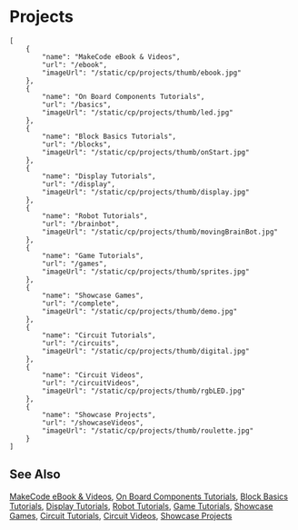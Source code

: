 # Projects

```codecard
[
    {
        "name": "MakeCode eBook & Videos",
        "url": "/ebook",
        "imageUrl": "/static/cp/projects/thumb/ebook.jpg"
    },
    {
        "name": "On Board Components Tutorials",
        "url": "/basics",
        "imageUrl": "/static/cp/projects/thumb/led.jpg"
    },
    {
        "name": "Block Basics Tutorials",
        "url": "/blocks",
        "imageUrl": "/static/cp/projects/thumb/onStart.jpg"
    },
    {
        "name": "Display Tutorials",
        "url": "/display",
        "imageUrl": "/static/cp/projects/thumb/display.jpg"
    },
    {
        "name": "Robot Tutorials",
        "url": "/brainbot",
        "imageUrl": "/static/cp/projects/thumb/movingBrainBot.jpg"
    },
    {
        "name": "Game Tutorials",
        "url": "/games",
        "imageUrl": "/static/cp/projects/thumb/sprites.jpg"
    },
    {
        "name": "Showcase Games",
        "url": "/complete",
        "imageUrl": "/static/cp/projects/thumb/demo.jpg"
    },
    {
        "name": "Circuit Tutorials",
        "url": "/circuits",
        "imageUrl": "/static/cp/projects/thumb/digital.jpg"
    },
    {
        "name": "Circuit Videos",
        "url": "/circuitVideos",
        "imageUrl": "/static/cp/projects/thumb/rgbLED.jpg"
    },
    {
        "name": "Showcase Projects",
        "url": "/showcaseVideos",
        "imageUrl": "/static/cp/projects/thumb/roulette.jpg"
    }
]
```

## See Also

[MakeCode eBook & Videos](/ebook),
[On Board Components Tutorials](/basics),
[Block Basics Tutorials](/blocks),
[Display Tutorials](/display),
[Robot Tutorials](/brainbot),
[Game Tutorials](/games),
[Showcase Games](/complete),
[Circuit Tutorials](/circuits),
[Circuit Videos](/circuitVideos),
[Showcase Projects](/showcaseVideos)

